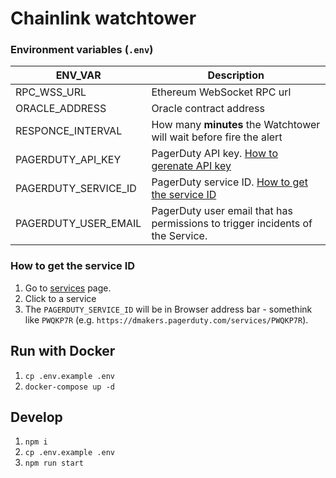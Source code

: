# Chainlink watchtower

### Environment variables (`.env`)
| ENV_VAR | Description |
| --- | --- |
| RPC_WSS_URL | Ethereum WebSocket RPC url |
| ORACLE_ADDRESS | Oracle contract address |
| RESPONCE_INTERVAL | How many **minutes** the Watchtower will wait before fire the alert |
| PAGERDUTY_API_KEY | PagerDuty API key. [How to gerenate API key](https://support.pagerduty.com/docs/generating-api-keys#section-generating-a-general-access-rest-api-key) |
| PAGERDUTY_SERVICE_ID | PagerDuty service ID. [How to get the service ID](#how-to-get-the-service-id) |
| PAGERDUTY_USER_EMAIL | PagerDuty user email that has permissions to trigger incidents of the Service. |


### How to get the service ID
1. Go to [services](https://peppersec.pagerduty.com/service-directory?direction=asc&query=&sort_by=name&team_ids=all) page.
1. Click to a service
1. The `PAGERDUTY_SERVICE_ID` will be in Browser address bar - somethink like `PWQKP7R` (e.g. `https://dmakers.pagerduty.com/services/PWQKP7R`).

## Run with Docker
1. `cp .env.example .env`
1. `docker-compose up -d`

## Develop
1. `npm i`
1. `cp .env.example .env`
1. `npm run start`
